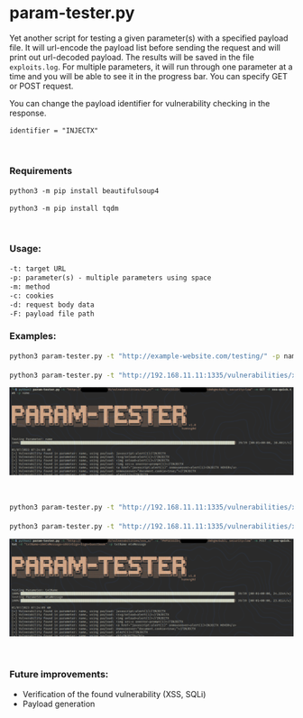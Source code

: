# param-tester.py

Yet another script for testing a given parameter(s) with a specified payload file. It will url-encode the payload list before sending the request and will print out url-decoded payload. The results will be saved in the file `exploits.log`. For multiple parameters, it will run through one parameter at a time and you will be able to see it in the progress bar. You can specify GET or POST request.

You can change the payload identifier for vulnerability checking in the response.

```
identifier = "INJECTX"
```

<br>

### Requirements

`python3 -m pip install beautifulsoup4`

`python3 -m pip install tqdm`

<br>

### Usage:

```
-t: target URL
-p: parameter(s) - multiple parameters using space
-m: method
-c: cookies
-d: request body data
-F: payload file path
```

### Examples:

```bash 
python3 param-tester.py -t "http://example-website.com/testing/" -p name -m GET -F xss-payload.txt 

python3 param-tester.py -t "http://192.168.11.11:1335/vulnerabilities/xss_r/" -c "PHPSESSID=value; security=low" -m GET -F xss-quick.txt -p name
```

![param-tester-get](/param-tester-get.png)

<br>

```bash
python3 param-tester.py -t "http://192.168.11.11:1335/vulnerabilities/xss_s/" -c "PHPSESSID=value; security=low" -m POST -F xss-quick.txt -d "txtName=s&mtxMessage=s&btnSign=Sign+Guestbook" -p txtName mtxMessage

python3 param-tester.py -t "http://192.168.11.11:1335/vulnerabilities/xss_s/" -c "PHPSESSID=value; security=low" -m POST -F xss-quick.txt -d "txtName=s&mtxMessage=s&mtxEmail=s&btnSign=Sign+Guestbook" -p txtName mtxMessage mtxEmail
```

![param-tester-post](/param-tester-post.png)

<br>

### Future improvements:

- Verification of the found vulnerability (XSS, SQLi)
- Payload generation
